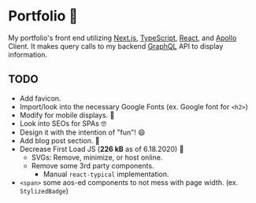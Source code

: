 # Portfolio 👀

 My portfolio's front end utilizing [Next.js](https://nextjs.org/), [TypeScript](https://www.typescriptlang.org/), [React](http://reactjs.org/), and [Apollo](http://apollographql.com/) Client. It makes query calls to my backend [GraphQL](http://graphql.org/) API to display information.

## TODO

* Add favicon.
* Import/look into the necessary Google Fonts (ex. Google font for `<h2>`)
* Modify for mobile displays. 📱
* Look into SEOs for SPAs 🤓
* Design it with the intention of "fun"! 😄
* Add blog post section. 📄
* Decrease First Load JS (**226 kB** as of 6.18.2020) 🐌
  * SVGs: Remove, minimize, or host online.
  * Remove some 3rd party components.
    * Manual `react-typical` implementation.
* `<span>` some aos-ed components to not mess with page width. (ex. `StylizedBadge`)
